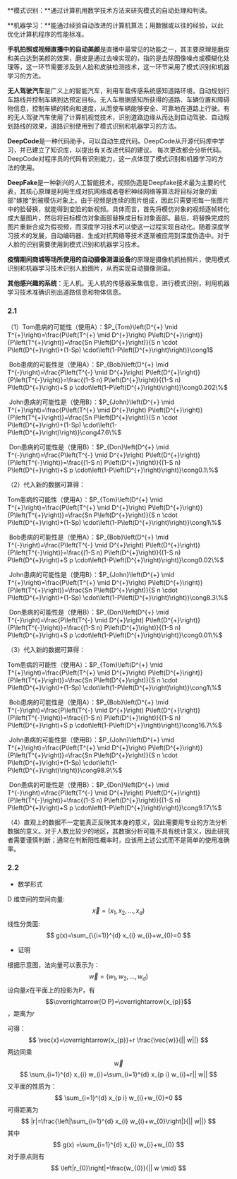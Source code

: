 **模式识别：**通过计算机用数学技术方法来研究模式的自动处理和判读。

**机器学习：**能通过经验自动改进的计算机算法；用数据或以往的经验，以此优化计算机程序的性能标准。

**手机拍照或视频直播中的自动美颜**是直播中最常见的功能之一，其主要原理是磨皮和美白达到美颜的效果，磨皮是通过去噪实现的，指的是去除图像噪点或模糊化处理等，这一环节需要涉及到人脸和皮肤检测技术，这一环节采用了模式识别和机器学习的方法。

**无人驾驶汽车**是广义上的智能汽车，利用车载传感系统感知道路环境，自动规划行车路线并控制车辆到达预定目标。无人车根据感知所获得的道路、车辆位置和障碍物信息，控制车辆的转向和速度，从而使车辆能够安全、可靠地在道路上行驶。有的无人驾驶汽车使用了计算机视觉技术，识别道路边缘从而达到自动驾驶、自动规划路线的效果，道路识别使用到了模式识别和机器学习的方法。

**DeepCode**是一种代码助手，可以自动生成代码。DeepCode从开源代码库中学习，并已建立了知识库，以提出有关改进代码的建议。 每次更改都会分析代码。DeepCode对程序员的代码有识别能力，这一点体现了模式识别和机器学习的方法的使用。

**DeepFake**是一种新兴的人工智能技术，视频伪造是Deepfake技术最为主要的代表，其核心原理是利用生成对抗网络或者卷积神经网络等算法将目标对象的面部“嫁接”到被模仿对象上。由于视频是连续的图片组成，因此只需要把每一张图片中的脸替换，就能得到变脸的新视频。具体而言，首先将模仿对象的视频逐帧转化成大量图片，然后将目标模仿对象面部替换成目标对象面部。最后，将替换完成的图片重新合成为假视频，而深度学习技术可以使这一过程实现自动化。随着深度学习技术的发展，自动编码器、生成对抗网络等技术逐渐被应用到深度伪造中。对于人脸的识别需要使用到模式识别和机器学习技术。

**疫情期间商城等场所使用的自动摄像测温设备**的原理是摄像机抓拍照片，使用模式识别和机器学习技术识别人脸图片，从而实现自动摄像测温。

**其他感兴趣的系统**：无人机。无人机的传感器采集信息，进行模式识别，利用机器学习技术准确识别出道路信息和物体信息。

### 2.1 

（1）Tom患病的可能性（使用A）：$P_{Tom}\left(D^{+} \mid T^{+}\right)=\frac{P\left(T^{+} \mid D^{+}\right) P\left(D^{+}\right)}{P\left(T^{+}\right)}=\frac{Sn P\left(D^{+}\right)}{S n \cdot P\left(D^{+}\right)+(1-Sp) \cdot\left(1-P\left(D^{+}\right)\right)}\cong1$

​		  Bob患病的可能性是（使用A）：$P_{Bob}\left(D^{+} \mid T^{-}\right)=\frac{P\left(T^{-} \mid D^{+}\right) P\left(D^{+}\right)}{P\left(T^{-}\right)}=\frac{(1-S n) P\left(D^{+}\right)}{(1-S n) P\left(D^{+}\right)+S p \cdot\left(1-P\left(D^{+}\right)\right)}\cong0.202\%$

​		  John患病的可能性是（使用B）：$P_{John}\left(D^{+} \mid T^{+}\right)=\frac{P\left(T^{+} \mid D^{+}\right) P\left(D^{+}\right)}{P\left(T^{+}\right)}=\frac{Sn P\left(D^{+}\right)}{S n \cdot P\left(D^{+}\right)+(1-Sp) \cdot\left(1-P\left(D^{+}\right)\right)}\cong47.6\%$

​		 Don患病的可能性是（使用B）：$P_{Don}\left(D^{+} \mid T^{-}\right)=\frac{P\left(T^{-} \mid D^{+}\right) P\left(D^{+}\right)}{P\left(T^{-}\right)}=\frac{(1-S n) P\left(D^{+}\right)}{(1-S n) P\left(D^{+}\right)+S p \cdot\left(1-P\left(D^{+}\right)\right)}\cong0.1\%$

（2）代入新的数据可算得：

Tom患病的可能性（使用A）：$P_{Tom}\left(D^{+} \mid T^{+}\right)=\frac{P\left(T^{+} \mid D^{+}\right) P\left(D^{+}\right)}{P\left(T^{+}\right)}=\frac{Sn P\left(D^{+}\right)}{S n \cdot P\left(D^{+}\right)+(1-Sp) \cdot\left(1-P\left(D^{+}\right)\right)}\cong1\%$

​		  Bob患病的可能性是（使用A）：$P_{Bob}\left(D^{+} \mid T^{-}\right)=\frac{P\left(T^{-} \mid D^{+}\right) P\left(D^{+}\right)}{P\left(T^{-}\right)}=\frac{(1-S n) P\left(D^{+}\right)}{(1-S n) P\left(D^{+}\right)+S p \cdot\left(1-P\left(D^{+}\right)\right)}\cong0.02\%$

​		  John患病的可能性是（使用B）：$P_{John}\left(D^{+} \mid T^{+}\right)=\frac{P\left(T^{+} \mid D^{+}\right) P\left(D^{+}\right)}{P\left(T^{+}\right)}=\frac{Sn P\left(D^{+}\right)}{S n \cdot P\left(D^{+}\right)+(1-Sp) \cdot\left(1-P\left(D^{+}\right)\right)}\cong8.3\%$

​		 Don患病的可能性是（使用B）：$P_{Don}\left(D^{+} \mid T^{-}\right)=\frac{P\left(T^{-} \mid D^{+}\right) P\left(D^{+}\right)}{P\left(T^{-}\right)}=\frac{(1-S n) P\left(D^{+}\right)}{(1-S n) P\left(D^{+}\right)+S p \cdot\left(1-P\left(D^{+}\right)\right)}\cong0.01\%$

（3）代入新的数据可算得：

Tom患病的可能性（使用A）：$P_{Tom}\left(D^{+} \mid T^{+}\right)=\frac{P\left(T^{+} \mid D^{+}\right) P\left(D^{+}\right)}{P\left(T^{+}\right)}=\frac{Sn P\left(D^{+}\right)}{S n \cdot P\left(D^{+}\right)+(1-Sp) \cdot\left(1-P\left(D^{+}\right)\right)}\cong1\%$

​		  Bob患病的可能性是（使用A）：$P_{Bob}\left(D^{+} \mid T^{-}\right)=\frac{P\left(T^{-} \mid D^{+}\right) P\left(D^{+}\right)}{P\left(T^{-}\right)}=\frac{(1-S n) P\left(D^{+}\right)}{(1-S n) P\left(D^{+}\right)+S p \cdot\left(1-P\left(D^{+}\right)\right)}\cong16.7\%$

​		  John患病的可能性是（使用B）：$P_{John}\left(D^{+} \mid T^{+}\right)=\frac{P\left(T^{+} \mid D^{+}\right) P\left(D^{+}\right)}{P\left(T^{+}\right)}=\frac{Sn P\left(D^{+}\right)}{S n \cdot P\left(D^{+}\right)+(1-Sp) \cdot\left(1-P\left(D^{+}\right)\right)}\cong98.9\%$

​		 Don患病的可能性是（使用B）：$P_{Don}\left(D^{+} \mid T^{-}\right)=\frac{P\left(T^{-} \mid D^{+}\right) P\left(D^{+}\right)}{P\left(T^{-}\right)}=\frac{(1-S n) P\left(D^{+}\right)}{(1-S n) P\left(D^{+}\right)+S p \cdot\left(1-P\left(D^{+}\right)\right)}\cong9.17\%$

（4）直观上的数据不一定能真正反映其本身的意义，因此需要用专业的方法分析数据的意义。对于人数比较少的地区，其数据分析可能不具有统计意义，因此研究者需要谨慎判断；通常在判断阳性概率时，应该用上述公式而不是简单的使用准确率。

### 2.2

- 数学形式

D 维空间的空间向量:
$$
\vec{x}=\left(x_{1}, x_{2}, \ldots, x_{d}\right)
$$
线性分类面:
$$
g(x)=\sum_{\{i=1)}^{d} x_{i} w_{i}+w_{0}=0
$$

- 证明

根据示意图，法向量可以表示为：
$$
\vec{w}=\left(w_{1}, w_{2}, \ldots, w_{d}\right)
$$
设向量$x$在平面上的投影为P，有$$\overrightarrow{O P}=\overrightarrow{x_{p}}$$，距离为$r$

可得：
$$
\vec{x}=\overrightarrow{x_{p}}+r \frac{\vec{w}}{|| w||}
$$
两边同乘$$\vec{w}$$
$$
\sum_{i=1}^{d} x_{i} w_{i}=\sum_{i=1}^{d} x_{p i} w_{i}+r|| w||
$$
又平面的性质为：
$$
\sum_{i=1}^{d} x_{p i} w_{i}+w_{0}=0
$$
可得距离为
$$
|r|=\frac{\left|\sum_{i=1}^{d} x_{i} w_{i}+w_{0}\right|}{|| w||}
$$
其中
$$
g(x) =\sum_{i=1}^{d} x_{i} w_{i}+w_{0}
$$
对于原点则有
$$
\left|r_{0}\right|=\frac{w_{0}}{|| w \mid}
$$
